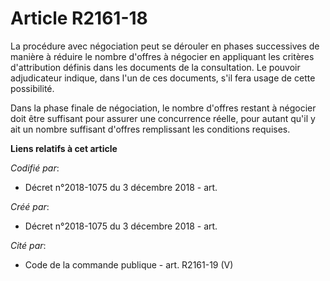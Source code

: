 # Article R2161-18

La procédure avec négociation peut se dérouler en phases successives de manière à réduire le nombre d'offres à négocier en
appliquant les critères d'attribution définis dans les documents de la consultation. Le pouvoir adjudicateur indique, dans
l'un de ces documents, s'il fera usage de cette possibilité.

Dans la phase finale de négociation, le nombre d'offres restant à négocier doit être suffisant pour assurer une concurrence
réelle, pour autant qu'il y ait un nombre suffisant d'offres remplissant les conditions requises.

**Liens relatifs à cet article**

_Codifié par_:

  - Décret n°2018-1075 du 3 décembre 2018 - art.

_Créé par_:

  - Décret n°2018-1075 du 3 décembre 2018 - art.

_Cité par_:

  - Code de la commande publique - art. R2161-19 (V)

